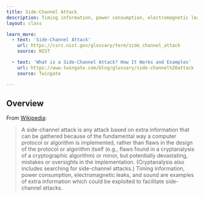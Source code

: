 ```yaml
---
title: Side-Channel Attack
description: Timing information, power consumption, electromagnetic leaks, and sound
layout: class

learn_more:
  - text: 'Side-Channel Attack'
    url: https://csrc.nist.gov/glossary/term/side_channel_attack
    source: NIST

  - text: 'What is a Side-Channel Attack? How It Works and Examples'
    url: https://www.twingate.com/blog/glossary/side-channel%20attack
    source: Twingate

---
```


## Overview

From [Wikipedia]:

> A side-channel attack is any attack based on extra information that can be gathered because of the fundamental way a computer protocol or algorithm is implemented, rather than flaws in the design of the protocol or algorithm itself (e.g., flaws found in a cryptanalysis of a cryptographic algorithm) or minor, but potentially devastating, mistakes or oversights in the implementation. (Cryptanalysis also includes searching for side-channel attacks.) Timing information, power consumption, electromagnetic leaks, and sound are examples of extra information which could be exploited to facilitate side-channel attacks.

[Wikipedia]: https://en.wikipedia.org/wiki/Side-channel_attack

